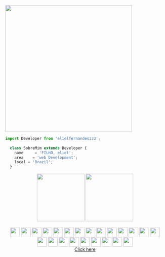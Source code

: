  <img align="center" height="400em" src="https://64.media.tumblr.com/352cb8339fb6a6781f95077417685d5f/4cb3367a525da6fa-c4/s1280x1920/0511931e08a10735401226261157b36200a42767.gifv"/>

```js
import Developer from 'elielfernandes333';
  
  class SobreMim extends Developer {
    name     = 'FILHO, eliel';
    area    = 'web Development';
    local = 'Brazil';
  }
```
<div align="center">
 
  <img height="150em" src="https://github-readme-stats.vercel.app/api?username=elielfernandes333&theme=dark&show_icons=true"/>
  <img  height="150em" src="https://i.pinimg.com/originals/dc/d8/d7/dcd8d7968e54b4d5ef50ba66e37512fe.gif">

  </div>
  
<div style="display: inline_block" align="center"><br>
  <img align="center" height="30" width="30" src="https://cdn.jsdelivr.net/gh/devicons/devicon/icons/androidstudio/androidstudio-plain.svg">
   <img align="center" height="30" width="30" src="https://cdn.jsdelivr.net/gh/devicons/devicon/icons/apple/apple-original.svg">
    <img align="center"  height="30" width="30" src="https://cdn.jsdelivr.net/gh/devicons/devicon/icons/bash/bash-original.svg">
        <img align="center"  height="30" width="30" src="https://cdn.jsdelivr.net/gh/devicons/devicon/icons/bootstrap/bootstrap-plain-wordmark.svg">
            <img align="center"  height="30" width="30" src="https://cdn.jsdelivr.net/gh/devicons/devicon/icons/cmake/cmake-plain.svg">
            <img align="center"  height="30" width="30" src="https://cdn.jsdelivr.net/gh/devicons/devicon/icons/cplusplus/cplusplus-line.svg">
            <img align="center"  height="30" width="30" src="https://cdn.jsdelivr.net/gh/devicons/devicon/icons/css3/css3-plain-wordmark.svg">
            <img align="center"  height="30" width="30" src="https://cdn.jsdelivr.net/gh/devicons/devicon/icons/dart/dart-original.svg">
            <img align="center"  height="30" width="30" src="https://cdn.jsdelivr.net/gh/devicons/devicon/icons/figma/figma-original.svg">
            <img align="center"  height="30" width="30" src="https://cdn.jsdelivr.net/gh/devicons/devicon/icons/firebase/firebase-plain.svg" >
            <img align="center"  height="30" width="30" src="https://cdn.jsdelivr.net/gh/devicons/devicon/icons/flutter/flutter-original.svg">
            <img align="center"  height="30" width="30" src="https://cdn.jsdelivr.net/gh/devicons/devicon/icons/git/git-original.svg">
            <img align="center"  height="30" width="30" src="https://cdn.jsdelivr.net/gh/devicons/devicon/icons/github/github-original.svg">
 <img align="center"  height="30" width="30" src="https://cdn.jsdelivr.net/gh/devicons/devicon/icons/html5/html5-original.svg">
 <img align="center"  height="30" width="30" src="https://cdn.jsdelivr.net/gh/devicons/devicon/icons/java/java-original.svg">
 <img align="center"  height="30" width="30" src="https://cdn.jsdelivr.net/gh/devicons/devicon/icons/javascript/javascript-original.svg">
 <img align="center"  height="30" width="30" src="https://cdn.jsdelivr.net/gh/devicons/devicon/icons/jupyter/jupyter-original-wordmark.svg">
 <img align="center"  height="30" width="30" src="https://cdn.jsdelivr.net/gh/devicons/devicon/icons/linux/linux-original.svg">
 <img align="center"  height="30" width="30" src="https://cdn.jsdelivr.net/gh/devicons/devicon/icons/matlab/matlab-original.svg">
 <img align="center"  height="30" width="30" src="https://cdn.jsdelivr.net/gh/devicons/devicon/icons/nextjs/nextjs-original.svg">
 <img align="center"  height="30" width="30" src="https://cdn.jsdelivr.net/gh/devicons/devicon/icons/nodejs/nodejs-original.svg">
 <img align="center"  height="30" width="30" src="https://cdn.jsdelivr.net/gh/devicons/devicon/icons/python/python-original.svg">
 <img align="center"  height="30" width="30" src="https://cdn.jsdelivr.net/gh/devicons/devicon/icons/r/r-original.svg">

</div>
<div style="display: inline_block" align="center">
  <a align="center" href="mailto:eliel.filho.705@ufrn.edu.br?subject=Bonsoir%20%F0%9F%91%8B%E2%89%A7%E2%97%89%E1%B4%A5%E2%97%89%E2%89%A6&body=Qual%20o%20motivo%20de%20seu%20contato%3F%20descreva%20o%20abaixo...
">Click here</a>
</div>


